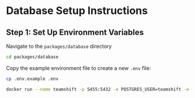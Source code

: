 # Database Setup Instructions

## Step 1: Set Up Environment Variables

Navigate to the `packages/database` directory

```bash
cd packages/database
```

Copy the example environment file to create a new `.env` file:

```bash
cp .env.example .env

docker run --name teamshift -p 5455:5432 -e POSTGRES_USER=teamshift -e POSTGRES_PASSWORD=teamshift -e POSTGRES_DB=teamshiftDB -d postgres
```
